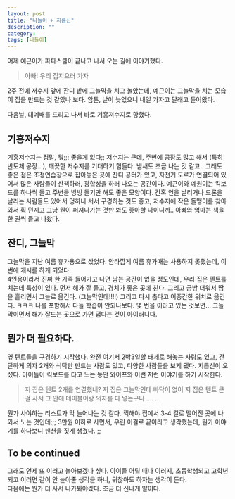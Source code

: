 ```yaml
---
layout: post
title: "나들이 + 지름신"
description: ""
category:
tags: [나들이]
---
```


어제 예근이가 파파스쿨이 끝나고 나서 오는 길에 이야기했다.  

> 아빠! 우리 집지으러 가자

2주 전에 저수지 앞에 잔디 밭에 그늘막을 치고 놀았는데, 예근이는 그늘막을 치는 모습이 집을 만드는 것 같았나 보다.
암튼, 날이 늦었으니 내일 가자고 달래고 들어왔다.

다음날, 대예배를 드리고 나서 바로 기흥저수지로 향했다.
## 기흥저수지
기흥저수지는 정말, 뭐;;; 좋을게 없다;; 저수지는 큰데, 주변에 공장도 많고 해서 (특히 반도체 공장...), 깨끗한 저수지를 기대하기 힘들다.
냄새도 조금 나는 것 같고..
그래도 좋은 점은 조정연습장으로 잡아놓은 곳에 잔디 공터가 있고, 자전거 도로가 연결되어 있어서 많은 사람들이 산책하러, 광합성을 하러
나오는 공간이다. 예근이와 예원이는 킥보드를 하나씩 들고 주변을 빙빙 돌기만 해도 좋은 모양이다.
 간혹 연을 날리거나 드론을 날리는 사람들도 있어서 멍하니 서서 구경하는 것도 좋고, 저수지에 작은 돌맹이를 찾아와서
휙 던지고 그냥 원이 퍼져나가는 것만 봐도 좋아할 나이니까.. 아빠와 엄마는 책을 한 권씩 들고 나왔다.

## 잔디, 그늘막
그늘막을 지난 여름 휴가용으로 샀었다. 안타깝게 여름 휴가때는 사용하지 못했는데, 이번에 개시를 하게 되었다.  
4인용이라서 진짜 한 가족 들어가고 나면 남는 공간이 없을 정도인데, 우리 집은 텐트를 치는데 특성이 있다.
먼저 해가 잘 들고, 경치가 좋은 곳에 친다. 그리고 금방 더워서 땀을 흘리면서 그늘로 옮긴다. (그늘막인데!!!!) 그리고 다시 춥다고
어중간한 위치로 옮긴다. ㅋㅋㅋ 나를 포함해서 다들 학습이 안되나보다. 몇 번을 이러고 있는 것보면...
그늘막이면서 해가 잘드는 곳으로 가면 덥다는 것이 아이러니다.


## 뭔가 더 필요하다.
옆 텐트들을 구경하기 시작했다. 완전 여기서 2박3일할 태세로 해놓는 사람도 있고, 간단하게 의자 2개와 식탁만 만드는 사람도 있고,
다양한 사람들을 보게 됐다. 지름신이 오셨다. 아이들이 킥보드를 타고 노는 동안 와이프와 이런 저런 이야기를 하기 시작한다.

> 저 집은 텐트 2개를 연결했네?
저 집은 그늘막인데 바닥이 없어
저 집은 텐트 큰 걸 사서 그 안에 테이블이랑 의자를 다 넣는구나
....
..

뭔가 사야하는 리스트가 막 늘어나는 것 같다.
끽해야 집에서 3-4 킬로 떨어진 곳에 나와서 노는 것인데;;;
3만원 이하로 사면서, 우린 이걸로 끝이라고 생각했는데,
뭔가 이야기를 하다보니 팬션을 짓게 생겼다. ;;


## To be continued
그래도 언제 또 이러고 놀아보겠나 싶다.
아이들 어릴 때나 이러지, 초등학생되고 고학년 되고 이러면 같이 안 놀아줄 생각을 하니,
귀찮아도 하자는 생각이 든다.  
다음에는 뭔가 더 사서 나가봐야겠다. 조금 더 신나게 말이다.

